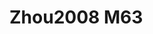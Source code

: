 <a name="material" />

# Zhou2008 M63
<script type="application/ld+json">
  {
    "@context": "https://schema.org/",
    "@type": "ChemicalSubstance",
    "http://purl.org/dc/terms/conformsTo":
      {
        "@type": "CreativeWork",
        "@id": "https://bioschemas.org/profiles/ChemicalSubstance/0.4-RELEASE/"
      },
    "@id": "https://egonw.github.io/nanowiki/nanowiki275.html#material",
    "name": "Zhou2008 M63",
    "sameAs: "http://127.0.0.1/mediawiki/index.php/Special:URIResolver/Zhou2008_M63"
  }
</script>

